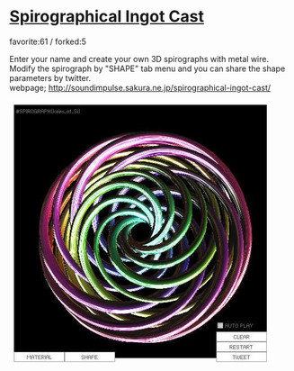 # [Spirographical Ingot Cast](http://wonderfl.net/c/3LzE)

favorite:61 / forked:5

Enter your name and create your own 3D spirographs with metal wire.  
Modify the spirograph by "SHAPE" tab menu and you can share the shape parameters by twitter.  
webpage; http://soundimpulse.sakura.ne.jp/spirographical-ingot-cast/

![thumbnail](./thumbnail.jpg)
